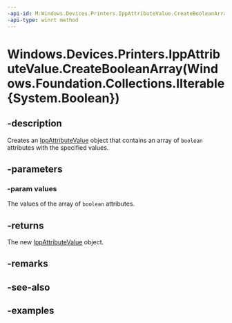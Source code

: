 ```yaml
---
-api-id: M:Windows.Devices.Printers.IppAttributeValue.CreateBooleanArray(Windows.Foundation.Collections.IIterable{System.Boolean})
-api-type: winrt method
---
```


# Windows.Devices.Printers.IppAttributeValue.CreateBooleanArray(Windows.Foundation.Collections.IIterable{System.Boolean})

<!--
public static Windows.Devices.Printers.IppAttributeValue CreateBooleanArray (System.Collections.Generic.IEnumerable<bool> values);
-->


## -description

Creates an [IppAttributeValue](ippattributevalue.md) object that contains an array of `boolean` attributes with the specified values.

## -parameters

### -param values

The values of the array of `boolean` attributes.

## -returns

The new [IppAttributeValue](ippattributevalue.md) object.

## -remarks

## -see-also

## -examples


